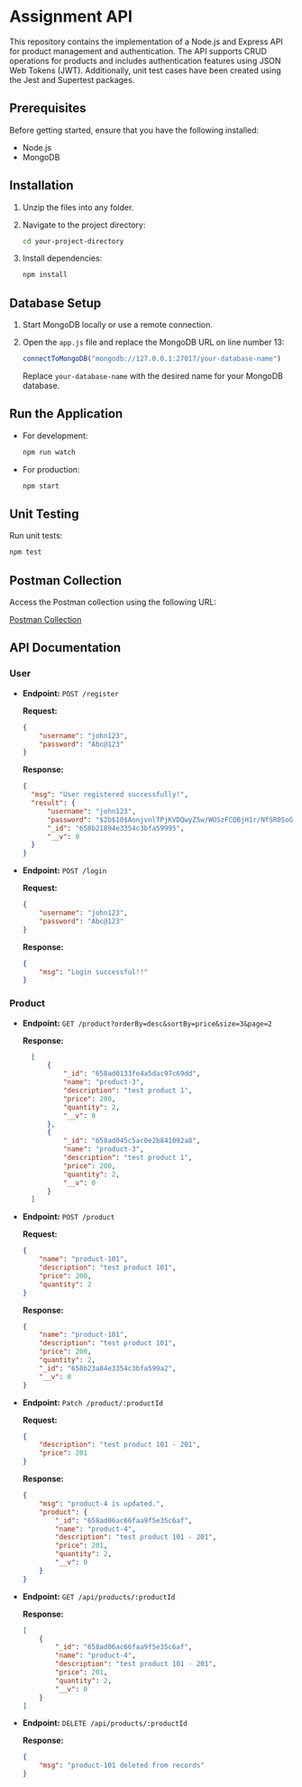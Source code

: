 # Assignment API

This repository contains the implementation of a Node.js and Express API for product management and authentication. The API supports CRUD operations for products and includes authentication features using JSON Web Tokens (JWT). Additionally, unit test cases have been created using the Jest and Supertest packages.

## Prerequisites

Before getting started, ensure that you have the following installed:

- Node.js
- MongoDB

## Installation

1. Unzip the files into any folder.
2. Navigate to the project directory:

    ```bash
    cd your-project-directory
    ```

3. Install dependencies:

    ```bash
    npm install
    ```

## Database Setup

1. Start MongoDB locally or use a remote connection.
2. Open the `app.js` file and replace the MongoDB URL on line number 13:

    ```javascript
    connectToMongoDB("mongodb://127.0.0.1:27017/your-database-name")
    ```

    Replace `your-database-name` with the desired name for your MongoDB database.

## Run the Application

- For development:

    ```bash
    npm run watch
    ```

- For production:

    ```bash
    npm start
    ```

## Unit Testing

Run unit tests:

```bash
npm test
```

## Postman Collection

Access the Postman collection using the following URL:

[Postman Collection](https://api.postman.com/collections/3383541-df315133-7806-4cf5-b796-04f06b2dea59?access_key=PMAT-01HJKRRWXV5ZX0B2R0HTK00674)

## API Documentation

### User

- **Endpoint:** `POST /register`

  **Request:**
  ```json
  {
      "username": "john123",
      "password": "Abc@123"
  }
  ```
  **Response:**
  ```json
  {
    "msg": "User registered successfully!",
    "result": {
        "username": "john123",
        "password": "$2b$10$AonjvnlTPjKVDQwyZ5w/WOSzFCQBjH1r/NfSR0SoGFpKA82OOx6h.",
        "_id": "658b21894e3354c3bfa59995",
        "__v": 0
    }
  }
  ```
- **Endpoint:** `POST /login`

    **Request:**

    ```json
    {
        "username": "john123",
        "password": "Abc@123"
    }
    ```
    **Response:**

    ```json
    {
        "msg": "Login successful!!"
    }
    ```
### Product

- **Endpoint:** `GET /product?orderBy=desc&sortBy=price&size=3&page=2`

  **Response:**
  ```json
    [
        {
            "_id": "658ad0133fe4a5dac97c69dd",
            "name": "product-3",
            "description": "test product 1",
            "price": 200,
            "quantity": 2,
            "__v": 0
        },
        {
            "_id": "658ad045c5ac0e2b841092a8",
            "name": "product-3",
            "description": "test product 1",
            "price": 200,
            "quantity": 2,
            "__v": 0
        }
    ]
  ```
- **Endpoint:** `POST /product`

    **Request:**

    ```json
    {
        "name": "product-101",
        "description": "test product 101",
        "price": 200,
        "quantity": 2
    }

    ```
    **Response:**

    ```json
    {
        "name": "product-101",
        "description": "test product 101",
        "price": 200,
        "quantity": 2,
        "_id": "658b23a84e3354c3bfa599a2",
        "__v": 0
    }
    ```
- **Endpoint:** `Patch /product/:productId`

    **Request:**

    ```json
    {
        "description": "test product 101 - 201",
        "price": 201
    }
    ```
    **Response:**

    ```json
    {
        "msg": "product-4 is updated.",
        "product": {
            "_id": "658ad06ac66faa9f5e35c6af",
            "name": "product-4",
            "description": "test product 101 - 201",
            "price": 201,
            "quantity": 2,
            "__v": 0
        }
    }
    ```
- **Endpoint:** `GET /api/products/:productId`

    **Response:**
    ```json
    [
        {
            "_id": "658ad06ac66faa9f5e35c6af",
            "name": "product-4",
            "description": "test product 101 - 201",
            "price": 201,
            "quantity": 2,
            "__v": 0
        }
    ]
    ```
- **Endpoint:** `DELETE /api/products/:productId`

    **Response:**
    ```json
    {
        "msg": "product-101 deleted from records"
    }
    ```